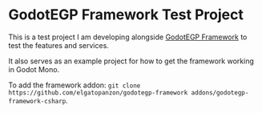 # GodotEGP Framework Test Project
This is a test project I am developing alongside [GodotEGP Framework](https://github.com/elgatopanzon/godotegp-framework) to test the features and services.

It also serves as an example project for how to get the framework working in Godot Mono.

To add the framework addon: `git clone https://github.com/elgatopanzon/godotegp-framework addons/godotegp-framework-csharp`.
